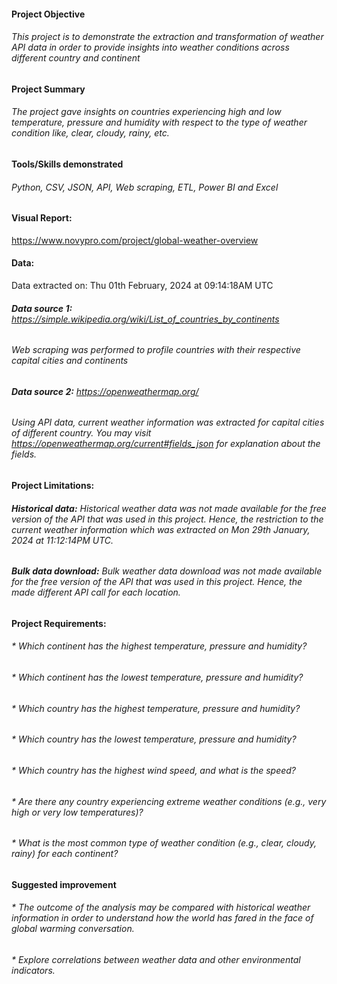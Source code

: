 #### **Project Objective**
###### This project is to demonstrate the extraction and transformation of weather API data in order to provide insights into weather conditions across different country and continent

#### **Project Summary**
###### The project gave insights on countries experiencing high and low temperature, pressure and humidity with respect to the type of weather condition like, clear, cloudy, rainy, etc.

#### **Tools/Skills demonstrated**
###### Python, CSV, JSON, API, Web scraping, ETL, Power BI and Excel

#### **Visual Report:**
https://www.novypro.com/project/global-weather-overview

#### **Data:**
Data extracted on: Thu 01th February, 2024 at 09:14:18AM UTC
###### **Data source 1:** *https://simple.wikipedia.org/wiki/List_of_countries_by_continents*
###### Web scraping was performed to profile countries with their respective capital cities and continents

###### **Data source 2:** *https://openweathermap.org/*
###### Using API data, current weather information was extracted for capital cities of different country. You may visit https://openweathermap.org/current#fields_json for explanation about the fields.

#### **Project Limitations:**
###### **Historical data:** *Historical weather data was not made available for the free version of the API that was used in this project. Hence, the restriction to the current weather information which was extracted on Mon 29th January, 2024 at 11:12:14PM UTC.*
###### **Bulk data download:** *Bulk weather data download was not made available for the free version of the API that was used in this project. Hence, the made different API call for each location.*

#### **Project Requirements:**
###### * Which continent has the highest temperature, pressure and	humidity?
###### * Which continent has the lowest temperature, pressure and	humidity?
###### * Which country has the  highest temperature, pressure and	humidity?
###### * Which country has the  lowest temperature, pressure and	humidity?
###### * Which country has the highest wind speed, and what is the speed?
###### * Are there any country experiencing extreme weather conditions (e.g., very high or very low temperatures)?
###### * What is the most common type of weather condition (e.g., clear, cloudy, rainy) for each continent?

#### **Suggested improvement**
###### * The outcome of the analysis may be compared with historical weather information in order to understand how the world has fared in the face of global warming conversation.
###### * Explore correlations between weather data and other environmental indicators.
